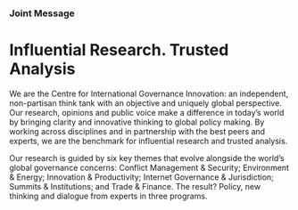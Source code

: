 ### Joint Message

# Influential Research. Trusted Analysis

We are the Centre for International Governance Innovation: an independent, non-partisan think tank with an objective and uniquely global perspective. Our research, opinions and public voice make a difference in today’s world by bringing clarity and innovative thinking to global policy making. By working across disciplines and in partnership with the best peers and experts, we are the benchmark for influential research and trusted analysis.

Our research is guided by six key themes that evolve alongside the world’s global governance concerns: Conflict Management & Security; Environment & Energy; Innovation & Productivity; Internet Governance & Jurisdiction; Summits & Institutions; and Trade & Finance. The result? Policy, new thinking and dialogue from experts in three programs.